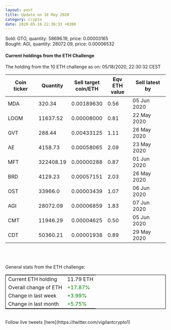 ```yaml
---
layout: post
title: Update on 18 May 2020
category: crypto
date: 2020-05-18 22:30:33 +0200
---
```


Sold: GTO, quantity:     58696.19, price:   0.00003165<br>Bought: AGI, quantity:     28072.09, price:   0.00006532<br>

#### Current holdings from the ETH Challenge

The holding from the 10 ETH challenge as on: 05/18/2020, 22:30:32 CEST

|Coin ticker|Quantity|Sell target<br>coin/ETH|Eqv ETH<br>value|Sell latest by|
|-----------|--------|-----------|-----------|--------------|
MDA|320.34|  0.00189630|0.56|05 Jun 2020|
LOOM|11637.52|  0.00008000|0.81|22 May 2020|
GVT|288.44|  0.00433125|1.11|26 May 2020|
AE|4158.73|  0.00058065|2.09|23 May 2020|
MFT|322408.19|  0.00000288|0.87|01 Jun 2020|
BRD|4129.23|  0.00057151|2.03|26 May 2020|
OST|33966.0|  0.00003439|1.07|06 Jun 2020|
AGI|28072.09|  0.00006859|1.83|07 Jun 2020|
CMT|11946.29|  0.00004625|0.50|05 Jun 2020|
CDT|50360.21|  0.00001938|0.89|29 May 2020|

<br>
<br>
<br>
General stats from the ETH challenge:

<table style="border:1px solid black;margin-left:auto;margin-right:auto;">
	<tbody>
	<tr>
		<td>Current ETH holding</td>
		<td>     11.79 ETH</td>
	</tr>
	<tr>
		<td>Overall change of ETH</td>
		<td><font color="green">+17.87%</font></td>
	</tr>
	<tr>
		<td>Change in last week</td>
		<td><font color="green">+3.99%</font></td>
	</tr>
	<tr>
		<td>Change in last month</td>
		<td><font color="green">+5.75%</font></td>
	</tr>
	</tbody>
</table>

<br>
Follow live tweets [here](https://twitter.com/vigilantcrypto1)
<br>
<br>